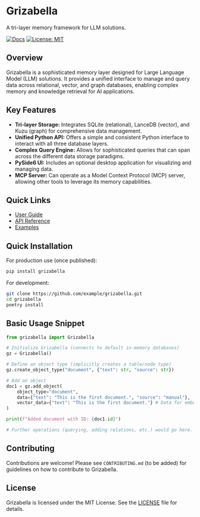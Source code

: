 # Grizabella

A tri-layer memory framework for LLM solutions.

[![Docs](https://img.shields.io/badge/docs-passing-brightgreen)](https://pwilkin.github.io/grizabella/)
[![License: MIT](https://img.shields.io/badge/License-MIT-yellow.svg)](LICENSE)

## Overview

Grizabella is a sophisticated memory layer designed for Large Language Model (LLM) solutions. It provides a unified interface to manage and query data across relational, vector, and graph databases, enabling complex memory and knowledge retrieval for AI applications.

## Key Features

* **Tri-layer Storage:** Integrates SQLite (relational), LanceDB (vector), and Kuzu (graph) for comprehensive data management.
* **Unified Python API:** Offers a simple and consistent Python interface to interact with all three database layers.
* **Complex Query Engine:** Allows for sophisticated queries that can span across the different data storage paradigms.
* **PySide6 UI:** Includes an optional desktop application for visualizing and managing data.
* **MCP Server:** Can operate as a Model Context Protocol (MCP) server, allowing other tools to leverage its memory capabilities.

## Quick Links

* [User Guide](./docs/user_guide/)
* [API Reference](./docs/api_reference/build/html/)
* [Examples](./examples/)

## Quick Installation

For production use (once published):

```bash
pip install grizabella
```

For development:

```bash
git clone https://github.com/example/grizabella.git
cd grizabella
poetry install
```

## Basic Usage Snippet

```python
from grizabella import Grizabella

# Initialize Grizabella (connects to default in-memory databases)
gz = Grizabella()

# Define an object type (implicitly creates a table/node type)
gz.create_object_type("document", {"text": str, "source": str})

# Add an object
doc1 = gz.add_object(
    object_type="document",
    data={"text": "This is the first document.", "source": "manual"},
    vector_data={"text": "This is the first document."} # Data for embedding
)

print(f"Added document with ID: {doc1.id}")

# Further operations (querying, adding relations, etc.) would go here.
```

## Contributing

Contributions are welcome! Please see `CONTRIBUTING.md` (to be added) for guidelines on how to contribute to Grizabella.

## License

Grizabella is licensed under the MIT License. See the [LICENSE](LICENSE) file for details.
